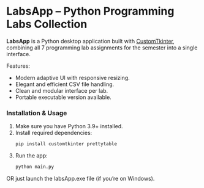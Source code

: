 # LabsApp – Python Programming Labs Collection

**LabsApp** is a Python desktop application built with [CustomTkinter](https://github.com/TomSchimansky/CustomTkinter), combining all 7 programming lab assignments for the semester into a single interface.

Features:
- Modern adaptive UI with responsive resizing.
- Elegant and efficient CSV file handling.
- Clean and modular interface per lab.
- Portable executable version available.

### Installation & Usage

1. Make sure you have Python 3.9+ installed.
2. Install required dependencies:
   ```bash
   pip install customtkinter prettytable
3. Run the app:
   ```bash
   python main.py
OR just launch the labsApp.exe file (if you’re on Windows).
